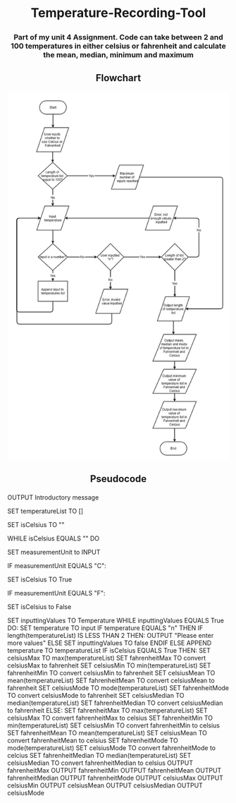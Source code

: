 # <p align=center>Temperature-Recording-Tool</p>
### <p align=center>Part of my unit 4 Assignment. Code can take between 2 and 100 temperatures in either celsius or fahrenheit and calculate the mean, median, minimum and maximum</p>

## <p align=center>Flowchart</p>
<img align=center src="https://github.com/olaramoni/Temperature-Recording-Tool/blob/master/Flowchart.jpg"></img>
## <p align=center>Pseudocode</p>

<p>OUTPUT Introductory message</p>
<p>SET temperatureList TO []</p>
<p>SET isCelsius TO ""</p>
<p>WHILE isCelsius EQUALS "" DO</p>
<p>    SET measurementUnit to INPUT</p>
<p>        IF measurementUnit EQUALS "C":</p>
<p>            SET isCelsius TO True</p>
<p>        IF measurementUnit EQUALS "F":</p>
<p>            SET isCelsius to False</p>
SET inputtingValues TO Temperature
WHILE inputtingValues EQUALS True DO:
    SET temperature TO input
    IF temperature EQUALS "n" THEN
        IF length(temperatureList) IS LESS THAN 2 THEN:
            OUTPUT "Please enter more values"
        ELSE
            SET inputtingValues TO false
        ENDIF
    ELSE
        APPEND temperature TO temperatureList
IF isCelsius EQUALS True THEN:
    SET celsiusMax TO max(temperatureList)
    SET fahrenheitMax TO convert celsiusMax to fahrenheit
    SET celsiusMin TO min(temperatureList)
    SET fahrenheitMin TO convert celsiusMin to fahrenheit
    SET celsiusMean TO mean(temperatureList)
    SET fahrenheitMean TO convert celsiusMean to fahrenheit
    SET celsiusMode TO mode(temperatureList)
    SET fahrenheitMode TO convert celsiusMode to fahrenheit
    SET celsiusMedian TO median(temperatureList)
    SET fahrenheitMedian TO convert celsiusMedian to fahrenheit
ELSE:
    SET fahrenheitMax TO max(temperatureList)
    SET celsiusMax TO convert fahrenheitMax to celsius
    SET fahrenheitMin TO min(temperatureList)
    SET celsiusMin TO convert fahrenheitMin to celsius
    SET fahrenheitMean TO mean(temperatureList)
    SET celsiusMean TO convert fahrenheitMean to celsius
    SET fahrenheitMode TO mode(temperatureList)
    SET celsiusMode TO convert fahrenheitMode to celcius
    SET fahrenheitMedian TO median(temperatureList)
    SET celsiusMedian TO convert fahrenheitMedian to celsius
OUTPUT fahrenheitMax
OUTPUT fahrenheitMin
OUTPUT fahrenheitMean
OUTPUT fahrenheitMedian
OUTPUT fahrenheitMode
OUTPUT celsiusMax
OUTPUT celsiusMin
OUTPUT celsiusMean
OUTPUT celsiusMedian
OUTPUT celsiusMode
</p>
